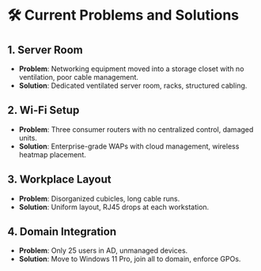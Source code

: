# 🛠️ Current Problems and Solutions

## 1. Server Room
- **Problem**: Networking equipment moved into a storage closet with no ventilation, poor cable management.
- **Solution**: Dedicated ventilated server room, racks, structured cabling.

## 2. Wi-Fi Setup
- **Problem**: Three consumer routers with no centralized control, damaged units.
- **Solution**: Enterprise-grade WAPs with cloud management, wireless heatmap placement.

## 3. Workplace Layout
- **Problem**: Disorganized cubicles, long cable runs.
- **Solution**: Uniform layout, RJ45 drops at each workstation.

## 4. Domain Integration
- **Problem**: Only 25 users in AD, unmanaged devices.
- **Solution**: Move to Windows 11 Pro, join all to domain, enforce GPOs.
